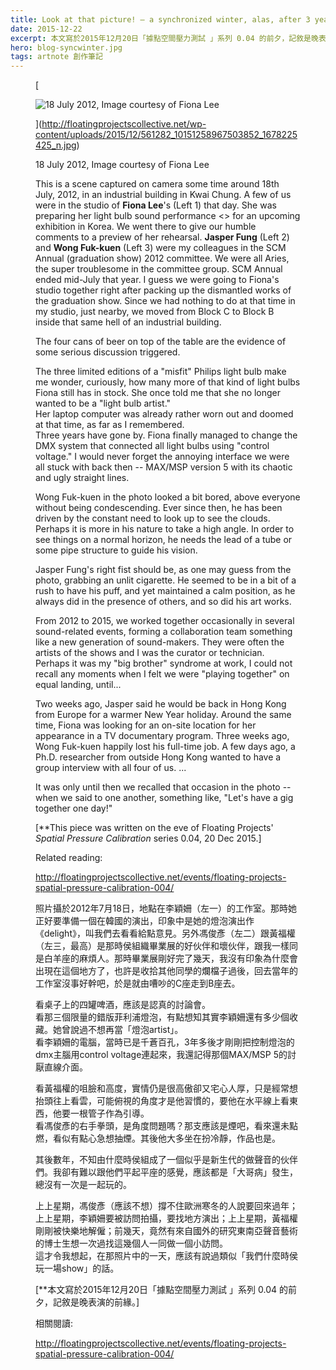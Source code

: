 ```yaml
---
title: Look at that picture! – a synchronized winter, alas, after 3 years 看圖識事：三年後，同步過冬
date: 2015-12-22
excerpt: 本文寫於2015年12月20日「據點空間壓力測試 」系列 0.04 的前夕，記敘是晚表演的前緣。]
hero: blog-syncwinter.jpg
tags: artnote 創作筆記
---
```

<figure>
[

![18 July 2012, Image courtesy of Fiona Lee](http://floatingprojectscollective.net/wp-content/uploads/2015/12/561282_10151258967503852_1678225425_n.jpg)

](http://floatingprojectscollective.net/wp-content/uploads/2015/12/561282_10151258967503852_1678225425_n.jpg)

18 July 2012, Image courtesy of Fiona Lee
     
This is a scene captured on camera some time around 18th July, 2012, in an industrial building in Kwai Chung. A few of us were in the studio of **Fiona Lee**'s (Left 1) that day. She was preparing her light bulb sound performance <<delight>> for an upcoming exhibition in Korea. We went there to give our humble comments to a preview of her rehearsal. **Jasper Fung** (Left 2) and **Wong Fuk-kuen** (Left 3) were my colleagues in the SCM Annual (graduation show) 2012 committee. We were all Aries, the super troublesome in the committee group. SCM Annual ended mid-July that year. I guess we were going to Fiona's studio together right after packing up the dismantled works of the graduation show. Since we had nothing to do at that time in my studio, just nearby, we moved from Block C to Block B inside that same hell of an industrial building.

The four cans of beer on top of the table are the evidence of some serious discussion triggered.

The three limited editions of a "misfit" Philips light bulb make me wonder, curiously, how many more of that kind of light bulbs Fiona still has in stock. She once told me that she no longer wanted to be a "light bulb artist."\
Her laptop computer was already rather worn out and doomed at that time, as far as I remembered.\
Three years have gone by. Fiona finally managed to change the DMX system that connected all light bulbs using "control voltage." I would never forget the annoying interface we were all stuck with back then -- MAX/MSP version 5 with its chaotic and ugly straight lines.

Wong Fuk-kuen in the photo looked a bit bored, above everyone without being condescending. Ever since then, he has been driven by the constant need to look up to see the clouds. Perhaps it is more in his nature to take a high angle. In order to see things on a normal horizon, he needs the lead of a tube or some pipe structure to guide his vision.

Jasper Fung's right fist should be, as one may guess from the photo, grabbing an unlit cigarette. He seemed to be in a bit of a rush to have his puff, and yet maintained a calm position, as he always did in the presence of others, and so did his art works.

From 2012 to 2015, we worked together occasionally in several sound-related events, forming a collaboration team something like a new generation of sound-makers. They were often the artists of the shows and I was the curator or technician. Perhaps it was my "big brother" syndrome at work, I could not recall any moments when I felt we were "playing together" on equal landing, until...

Two weeks ago, Jasper said he would be back in Hong Kong from Europe for a warmer New Year holiday. Around the same time, Fiona was looking for an on-site location for her appearance in a TV documentary program. Three weeks ago, Wong Fuk-kuen happily lost his full-time job. A few days ago, a Ph.D. researcher from outside Hong Kong wanted to have a group interview with all four of us. ...

It was only until then we recalled that occasion in the photo -- when we said to one another, something like, "Let's have a gig together one day!"

[**This piece was written on the eve of Floating Projects' *Spatial Pressure Calibration* series 0.04, 20 Dec 2015.]

Related reading:

<http://floatingprojectscollective.net/events/floating-projects-spatial-pressure-calibration-004/>

照片攝於2012年7月18日，地點在李穎姍（左一）的工作室。那時她正好要準備一個在韓國的演出，印象中是她的燈泡演出作《delight》，叫我們去看看給點意見。另外馮俊彥（左二）跟黃福權（左三，最高）是那時侯組織畢業展的好伙伴和壞伙伴，跟我一樣同是白羊座的麻煩人。那時畢業展剛好完了幾天，我沒有印象為什麼會出現在這個地方了，也許是收拾其他同學的爛檔子過後，回去當年的工作室沒事好幹吧，於是就由嘈吵的C座走到B座去。

看桌子上的四罐啤酒，應該是認真的討論會。\
看那三個限量的錯版菲利浦燈泡，有點想知其實李穎姍還有多少個收藏。她曾說過不想再當「燈泡artist」。\
看李穎姍的電腦，當時已是千蒼百孔，3年多後才剛剛把控制燈泡的dmx主腦用control voltage連起來，我還記得那個MAX/MSP 5的討厭直線介面。

看黃福權的咀臉和高度，實情仍是很高傲卻又宅心人厚，只是經常想抬頭往上看雲，可能俯視的角度才是他習慣的，要他在水平線上看東西，他要一根管子作為引導。\
看馮俊彥的右手拳頭，是角度問題嗎？那支應該是煙吧，看來還未點燃，看似有點心急想抽煙。其後他大多坐在扮冷靜，作品也是。

其後數年，不知由什麼時侯組成了一個似乎是新生代的做聲音的伙伴們。我卻有難以跟他們平起平座的感覺，應該都是「大哥病」發生，總沒有一次是一起玩的。

上上星期，馮俊彥（應該不想）撐不住歐洲寒冬的人說要回來過年；上上星期，李穎姍要被訪問拍攝，要找地方演出；上上星期，黃福權剛剛被快樂地解僱；前幾天，竟然有來自國外的研究東南亞聲音藝術的博士生想一次過找這幾個人一同做一個小訪問。\
這才令我想起，在那照片中的一天，應該有說過類似「我們什麼時侯玩一場show」的話。

[**本文寫於2015年12月20日「據點空間壓力測試 」系列 0.04 的前夕，記敘是晚表演的前緣。]

相關閱讀:

<http://floatingprojectscollective.net/events/floating-projects-spatial-pressure-calibration-004/>